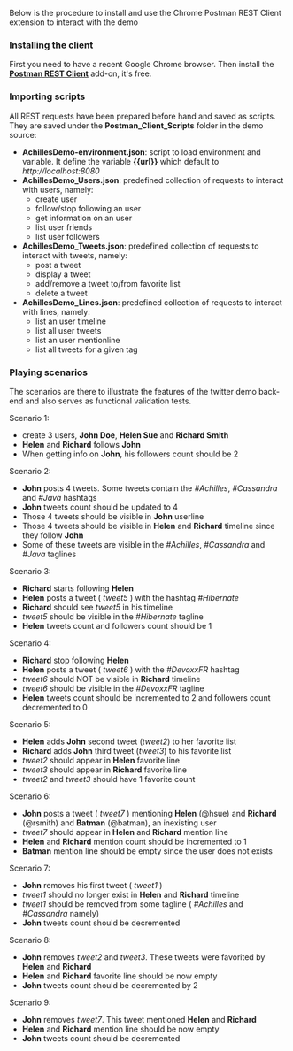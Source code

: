  Below is the procedure to install and use the Chrome Postman REST Client extension to interact with the demo

### Installing the client
 
 First you need to have a recent Google Chrome browser. Then install the **[Postman REST Client]** add-on, it's free.

### Importing scripts

 All REST requests have been prepared before hand and saved as scripts. They are saved under the **Postman_Client_Scripts** folder in the demo source:

* **AchillesDemo-environment.json**: script to load environment and variable. It define the variable **{{url}}** which default to _http://localhost:8080_
* **AchillesDemo_Users.json**: predefined collection of requests to interact with users, namely:
    * create user
    * follow/stop following an user
    * get information on an user
    * list user friends
    * list user followers
* **AchillesDemo_Tweets.json**: predefined collection of requests to interact with tweets, namely:
    * post a tweet
    * display a tweet
    * add/remove a tweet to/from favorite list
    * delete a tweet
* **AchillesDemo_Lines.json**: predefined collection of requests to interact with lines, namely:
    * list an user timeline
    * list all user tweets
    * list an user mentionline
    * list all tweets for a given tag


### Playing scenarios

 The scenarios are there to illustrate the features of the twitter demo back-end and also serves as functional validation tests.

Scenario 1: 
 * create 3 users, **John Doe**, **Helen Sue** and **Richard Smith**
 * **Helen** and **Richard** follows **John**
 * When getting info on **John**, his followers count should be 2

Scenario 2:
 * **John** posts 4 tweets. Some tweets contain the _#Achilles_, _#Cassandra_ and _#Java_ hashtags
 * **John** tweets count should be updated to 4
 * Those 4 tweets should be visible in **John** userline
 * Those 4 tweets should be visible in **Helen** and **Richard** timeline since they follow **John**
 * Some of these tweets are visible in the _#Achilles_, _#Cassandra_ and _#Java_ taglines

Scenario 3:
 * **Richard** starts following **Helen**
 * **Helen** posts a tweet ( _tweet5_ ) with the hashtag _#Hibernate_
 * **Richard** should see _tweet5_ in his timeline
 * _tweet5_ should be visible in the _#Hibernate_ tagline
 * **Helen** tweets count and followers count should be 1

Scenario 4: 
 * **Richard** stop following **Helen**
 * **Helen** posts a tweet ( _tweet6_ ) with the _#DevoxxFR_ hashtag
 * _tweet6_ should NOT be visible in **Richard** timeline
 * _tweet6_ should be visible in the _#DevoxxFR_ tagline
 * **Helen** tweets count should be incremented to 2 and followers count decremented to 0
 
Scenario 5:
 * **Helen** adds **John** second tweet (_tweet2_) to her favorite list
 * **Richard** adds **John** third tweet (_tweet3_) to his favorite list
 * _tweet2_ should appear in **Helen** favorite line
 * _tweet3_ should appear in **Richard** favorite line
 * _tweet2_ and _tweet3_ should have 1 favorite count

Scenario 6:
 * **John** posts a tweet ( _tweet7_ ) mentioning **Helen** (@hsue) and **Richard** (@rsmith) and **Batman** (@batman), an inexisting user
 * _tweet7_ should appear in **Helen** and **Richard** mention line
 * **Helen** and **Richard** mention count should be incremented to 1
 * **Batman** mention line should be empty since the user does not exists

Scenario 7:
 * **John** removes his first tweet ( _tweet1_ )
 * _tweet1_ should no longer exist in **Helen** and **Richard** timeline
 * _tweet1_ should be removed from some tagline ( _#Achilles_ and _#Cassandra_ namely)
 * **John** tweets count should be decremented

Scenario 8:
 * **John** removes _tweet2_ and _tweet3_. These tweets were favorited by **Helen** and **Richard**
 * **Helen** and **Richard** favorite line should be now empty
 * **John** tweets count should be decremented by 2

Scenario 9:
 * **John** removes _tweet7_. This tweet mentioned **Helen** and **Richard**
 * **Helen** and **Richard** mention line should be now empty
 * **John** tweets count should be decremented 
 


 



[Postman REST Client]: https://chrome.google.com/webstore/detail/postman-rest-client/fdmmgilgnpjigdojojpjoooidkmcomcm